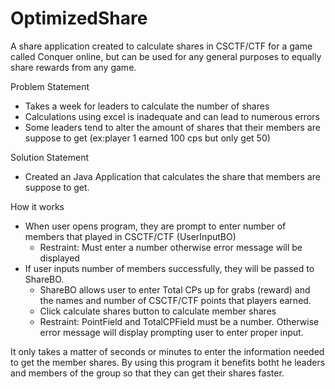 # OptimizedShare

A share application created to calculate shares in CSCTF/CTF for a game called Conquer online, but can be used for any general purposes to equally share rewards from any game.

Problem Statement
- Takes a week for leaders to calculate the number of shares
- Calculations using excel is inadequate and can lead to numerous errors
- Some leaders tend to alter the amount of shares that their members are suppose to get (ex:player 1 earned 100 cps but only get 50)

Solution Statement
- Created an Java Application that calculates the share that members are suppose to get.

How it works
- When user opens program, they are prompt to enter number of members that played in CSCTF/CTF (UserInputBO)
  - Restraint: Must enter a number otherwise error message will be displayed
- If user inputs number of members successfully, they will be passed to ShareBO.
  - ShareBO allows user to enter Total CPs up for grabs (reward) and the names and number of CSCTF/CTF points that players earned. 
  - Click calculate shares button to calculate member shares
  - Restraint: PointField and TotalCPField must be a number. Otherwise error message will display prompting user to enter proper input.
  
 It only takes a matter of seconds or minutes to enter the information needed to get the member shares.
 By using this program it benefits botht he leaders and members of the group so that they can get their shares faster.

